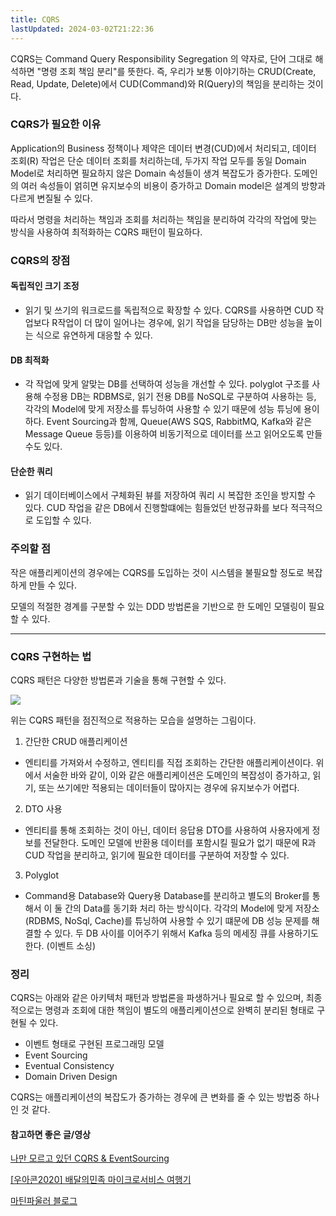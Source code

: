 ```yaml
---
title: CQRS
lastUpdated: 2024-03-02T21:22:36
---
```


 CQRS는 Command Query Responsibility Segregation 의 약자로, 단어 그대로 해석하면 "명령 조회 책임 분리"를 뜻한다. 즉, 우리가 보통 이야기하는 CRUD(Create, Read, Update, Delete)에서 CUD(Command)와 R(Query)의 책임을 분리하는 것이다.

### CQRS가 필요한 이유

 Application의 Business 정책이나 제약은 데이터 변경(CUD)에서 처리되고, 데이터 조회(R) 작업은 단순 데이터 조회를 처리하는데, 두가지 작업 모두를 동일 Domain Model로 처리하면 필요하지 않은 Domain 속성들이 생겨 복잡도가 증가한다. 도메인의 여러 속성들이 얽히면 유지보수의 비용이 증가하고 Domain model은 설계의 방향과 다르게 변질될 수 있다.
 
 따라서 명령을 처리하는 책임과 조회를 처리하는 책임을 분리하여 각각의 작업에 맞는 방식을 사용하여 최적화하는 CQRS 패턴이 필요하다.
 
### CQRS의 장점

#### 독립적인 크기 조정

 - 읽기 및 쓰기의 워크로드를 독립적으로 확장할 수 있다. CQRS를 사용하면  CUD 작업보다 R작업이 더 많이 일어나는 경우에, 읽기 작업을 담당하는 DB만 성능을 높이는 식으로 유연하게 대응할 수 있다.

#### DB 최적화

  - 각 작업에 맞게 알맞는 DB를 선택하여 성능을 개선할 수 있다. polyglot 구조를 사용해 수정용 DB는 RDBMS로, 읽기 전용 DB를 NoSQL로 구분하여 사용하는 등, 각각의 Model에 맞게 저장소를 튜닝하여 사용할 수 있기 때문에 성능 튜닝에 용이하다. Event Sourcing과 함께, Queue(AWS SQS, RabbitMQ, Kafka와 같은 Message Queue 등등)를 이용하여 비동기적으로 데이터를 쓰고 읽어오도록 만들 수도 있다.

#### 단순한 쿼리

  - 읽기 데이터베이스에서 구체화된 뷰를 저장하여 쿼리 시 복잡한 조인을 방지할 수 있다. CUD 작업을 같은 DB에서 진행할떄에는 힘들었던 반정규화를 보다 적극적으로 도입할 수 있다.

### 주의할 점

작은 애플리케이션의 경우에는 CQRS를 도입하는 것이 시스템을 불필요할 정도로 복잡하게 만들 수 있다.

모델의 적절한 경계를 구분할 수 있는 DDD 방법론을 기반으로 한 도메인 모델링이 필요할 수 있다.

---

### CQRS 구현하는 법
CQRS 패턴은 다양한 방법론과 기술을 통해 구현할 수 있다.

<img src="https://images.velog.io/images/_koiil/post/87fc04e2-e7c0-4373-81ac-66f029766539/%E1%84%89%E1%85%B3%E1%84%8F%E1%85%B3%E1%84%85%E1%85%B5%E1%86%AB%E1%84%89%E1%85%A3%E1%86%BA%202022-03-03%20%E1%84%8B%E1%85%A9%E1%84%92%E1%85%AE%201.11.56.png"/>

위는 CQRS 패턴을 점진적으로 적용하는 모습을 설명하는 그림이다.

1. 간단한 CRUD 애플리케이션 

 - 엔티티를 가져와서 수정하고, 엔티티를 직접 조회하는 간단한 애플리케이션이다. 위에서 서술한 바와 같이, 이와 같은 애플리케이션은 도메인의 복잡성이 증가하고, 읽기, 또는 쓰기에만 적용되는 데이터들이 많아지는 경우에 유지보수가 어렵다.

2. DTO 사용

 - 엔티티를 통해 조회하는 것이 아닌, 데이터 응답용 DTO를 사용하여 사용자에게 정보를 전달한다. 도메인 모델에 반환용 데이터를 포함시킬 필요가 없기 때문에 R과 CUD 작업을 분리하고, 읽기에 필요한 데이터를 구분하여 저장할 수 있다.

3. Polyglot 

 - Command용 Database와 Query용 Database를 분리하고 별도의 Broker를 통해서 이 둘 간의 Data를 동기화 처리 하는 방식이다. 각각의 Model에 맞게 저장소(RDBMS, NoSql, Cache)를 튜닝하여 사용할 수 있기 떄문에 DB 성능 문제를 해결할 수 있다. 두 DB 사이를 이어주기 위해서 Kafka 등의 메세징 큐를 사용하기도 한다. (이벤트 소싱)

### 정리

CQRS는 아래와 같은 아키텍처 패턴과 방법론을 파생하거나 필요로 할 수 있으며, 최종적으로는 명령과 조회에 대한 책임이 별도의 애플리케이션으로 완벽히 분리된 형태로 구현될 수 있다.

- 이벤트 형태로 구현된 프로그래밍 모델 
- Event Sourcing
- Eventual Consistency
- Domain Driven Design

CQRS는 애플리케이션의 복잡도가 증가하는 경우에 큰 변화를 줄 수 있는 방법중 하나인 것 같다.

#### 참고하면 좋은 글/영상
<a href="https://www.popit.kr/cqrs-eventsourcing">나만 모르고 있던 CQRS & EventSourcing</a>

<a href="www.youtube.com/watch?v=BnS6343GTkY">[우아콘2020] 배달의민족 마이크로서비스 여행기</a>

<a href="https://martinfowler.com/bliki/CQRS.html">마틴파울러 블로그</a>
